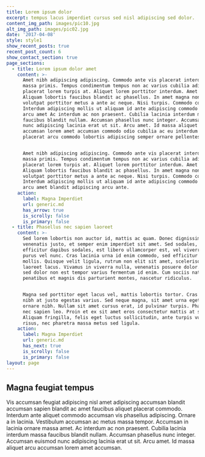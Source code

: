 ```yaml
---
title: Lorem ipsum dolor
excerpt: tempus lacus imperdiet cursus sed nisl adipiscing sed dolor.
content_img_path: images/pic10.jpg
alt_img_path: images/pic02.jpg
date: '2017-04-08'
style: style1
show_recent_posts: true
recent_post_count: 6
show_contact_section: true
page_sections:
  - title: Lorem ipsum dolor amet
    content: >-
      Amet nibh adipiscing adipiscing. Commodo ante vis placerat interdum massa
      massa primis. Tempus condimentum tempus non ac varius cubilia adipiscing
      placerat lorem turpis at. Aliquet lorem porttitor interdum. Amet lacus.
      Aliquam lobortis faucibus blandit ac phasellus. In amet magna non interdum
      volutpat porttitor metus a ante ac neque. Nisi turpis. Commodo col.
      Interdum adipiscing mollis ut aliquam id ante adipiscing commodo integer
      arcu amet Ac interdum ac non praesent. Cubilia lacinia interdum massa
      faucibus blandit nullam. Accumsan phasellus nunc integer. Accumsan euismod
      nunc adipiscing lacinia erat ut sit. Arcu amet. Id massa aliquet arcu
      accumsan lorem amet accumsan commodo odio cubilia ac eu interdum placerat
      placerat arcu commodo lobortis adipiscing semper ornare pellentesque.


      Amet nibh adipiscing adipiscing. Commodo ante vis placerat interdum massa
      massa primis. Tempus condimentum tempus non ac varius cubilia adipiscing
      placerat lorem turpis at. Aliquet lorem porttitor interdum. Amet lacus.
      Aliquam lobortis faucibus blandit ac phasellus. In amet magna non interdum
      volutpat porttitor metus a ante ac neque. Nisi turpis. Commodo col.
      Interdum adipiscing mollis ut aliquam id ante adipiscing commodo integer
      arcu amet blandit adipiscing arcu ante.
    action:
      label: Magna Imperdiet
      url: generic.md
      has_arrow: true
      is_scrolly: false
      is_primary: false
  - title: Phasellus nec sapien laoreet
    content: >-
      Sed lorem lobortis non auctor id, mattis ac quam. Donec dignissim
      venenatis justo, et semper enim imperdiet sit amet. Sed sodales, libero
      efficitur dapibus sodales, est libero ullamcorper est, vel viverra elit
      purus vel nunc. Cras lacinia urna id enim commodo, sed efficitur magna
      mollis. Quisque velit ligula, rutrum non elit sit amet, scelerisque
      laoreet lacus. Vivamus in viverra nulla, venenatis posuere dolor. Donec
      sed dolor non est tempor varius fermentum id enim. Cum sociis natoque
      penatibus et magnis dis parturient montes, nascetur ridiculus.


      Magna sed porttitor eget lacus vel, mattis lobortis tortor. Cras sit amet
      nibh at justo egestas varius. Sed neque magna, sit amet urna eget, maximus
      ornare nibh. Nullam sit amet cursus erat, id pulvinar turpis. Phasellus
      nec sapien leo. Proin et ex sit amet eros consectetur mattis at sed magna.
      Aliquam fringilla, felis eget luctus sollicitudin, ante turpis vulputate
      risus, nec pharetra massa metus sed ligula.
    action:
      label: Magna Imperdiet
      url: generic.md
      has_next: true
      is_scrolly: false
      is_primary: false
layout: page
---
```


## Magna feugiat tempus

Vis accumsan feugiat adipiscing nisl amet adipiscing accumsan blandit accumsan sapien blandit ac amet faucibus aliquet placerat commodo. Interdum ante aliquet commodo accumsan vis phasellus adipiscing. Ornare a in lacinia. Vestibulum accumsan ac metus massa tempor. Accumsan in lacinia ornare massa amet. Ac interdum ac non praesent. Cubilia lacinia interdum massa faucibus blandit nullam. Accumsan phasellus nunc integer. Accumsan euismod nunc adipiscing lacinia erat ut sit. Arcu amet. Id massa aliquet arcu accumsan lorem amet accumsan.